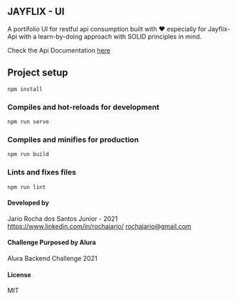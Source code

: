 ## JAYFLIX - UI
A portifolio UI for restful api consumption built with ❤️ especially for Jayflix-Api with a learn-by-doing approach with SOLID principles in mind.

Check the Api Documentation [here](https://jayflix-api.herokuapp.com/swagger/index.html)

## Project setup
```
npm install
```

### Compiles and hot-reloads for development
```
npm run serve
```

### Compiles and minifies for production
```
npm run build
```

### Lints and fixes files
```
npm run lint
```
#### Developed by
Jario Rocha dos Santos Junior - 2021 
https://www.linkedin.com/in/rochajario/
rochajario@gmail.com

#### Challenge Purposed by Alura
Alura Backend Challenge 2021

#### License
MIT
